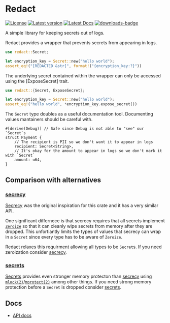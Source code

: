# Redact

[![License](https://img.shields.io/crates/l/redact.svg)](https://crates.io/crates/redact)
[![Latest version](https://img.shields.io/crates/v/redact.svg)](https://crates.io/crates/redact)
[![Latest Docs](https://docs.rs/redact/badge.svg)](https://docs.rs/redact/)
[![downloads-badge](https://img.shields.io/crates/d/redact.svg)](https://crates.io/crates/redact)

A simple library for keeping secrets out of logs.

Redact provides a wrapper that prevents secrets from appearing in logs.

```rust
use redact::Secret;

let encryption_key = Secret::new("hello world");
assert_eq!("[REDACTED &str]", format!("{encryption_key:?}"))
```

The underlying secret contained within the wrapper can only be accessed using the [ExposeSecret] trait.

```rust
use redact::{Secret, ExposeSecret};

let encryption_key = Secret::new("hello world");
assert_eq!("hello world", *encryption_key.expose_secret())
```

The `Secret` type doubles as a useful documentation tool.
Documenting values mantainers should be careful with.

```rust,ignore
#[derive(Debug)] // Safe since Debug is not able to "see" our `Secret`s
struct Payment {
    // The recipient is PII so we don't want it to appear in logs
    recipient: Secret<String>,
    // It's okay for the amount to appear in logs so we don't mark it with `Secret`
    amount: u64,
}
```

## Comparison with alternatives

### [secrecy](https://docs.rs/secrecy/latest/secrecy/)

[Secrecy](https://crates.io/crates/secrecy) was the original inspiration for this crate and it has a very similar API.

One significant differnece is that secrecy requires that all secrets implement [`Zeroize`] so that it can cleanly wipe secrets from memory after they are dropped.
This unfortiantly limits the types of values that secrecy can wrap in a `Secret` since every type has to be aware of `Zeroize`.

Redact relaxes this requirment allowing all types to be `Secret`s. If you need zeroization consider [secrecy](https://crates.io/crates/secrecy).

### [secrets](https://docs.rs/secrets/latest/secrets/)

[Secrets](https://crates.io/crates/secrets) provides even stronger memory protecton than [secrecy](#secrecy) using [`mlock(2)`]/[`mprotect(2)`] among other things.
If you need strong memory protection before a `Secret` is dropped consider [secrets](https://crates.io/crates/secrets).

[`Zeroize`]: https://docs.rs/secrecy/latest/secrecy/trait.Zeroize.html
[`mlock(2)`]: https://man7.org/linux/man-pages/man2/mlock.2.html
[`mprotect(2)`]: https://man7.org/linux/man-pages/man2/mprotect.2.html

## Docs
- [API docs](https://docs.rs/redact/)
